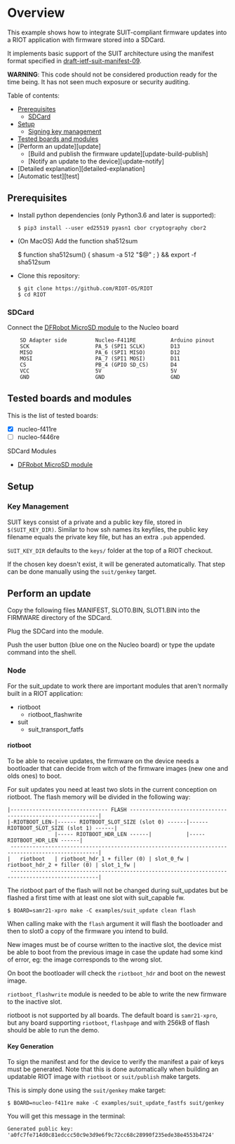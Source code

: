 # Overview

This example shows how to integrate SUIT-compliant firmware updates into a
RIOT application with firmware stored into a SDCard.

It implements basic support of the SUIT architecture using
the manifest format specified in
[draft-ietf-suit-manifest-09](https://tools.ietf.org/id/draft-ietf-suit-manifest-09.txt).

**WARNING**: This code should not be considered production ready for the time being.
             It has not seen much exposure or security auditing.

Table of contents:

- [Prerequisites][prerequisites]
  - [SDCard][prerequisites-sdcard]
- [Setup][setup]
  - [Signing key management][key-management]
- [Tested boards and modules][tested-boards]
- [Perform an update][update]
  - [Build and publish the firmware update][update-build-publish]
  - [Notify an update to the device][update-notify]
- [Detailed explanation][detailed-explanation]
- [Automatic test][test]

## Prerequisites
[prerequisites]: #Prerequisites

- Install python dependencies (only Python3.6 and later is supported):

      $ pip3 install --user ed25519 pyasn1 cbor cryptography cbor2

- (On MacOS) Add the function sha512sum

	 $ function sha512sum() { shasum -a 512 "$@" ; } && export -f sha512sum

- Clone this repository:

      $ git clone https://github.com/RIOT-OS/RIOT
      $ cd RIOT

### SDCard
[prerequisites-sdcard]: #SDCard

Connect the [DFRobot MicroSD module](https://wiki.dfrobot.com/MicroSD_card_module_for_Arduino__SKU_DFR0229_) to the Nucleo board
```
    SD Adapter side 		Nucleo-F411RE			Arduino pinout
    SCK 					PA_5 (SPI1 SCLK)		D13
    MISO 					PA_6 (SPI1 MISO)		D12
    MOSI 					PA_7 (SPI1 MOSI)		D11
    CS 						PB_4 (GPIO SD_CS)		D4
    VCC 					5V						5V
    GND 					GND						GND
```


## Tested boards and modules
[tested-boards]: #TestedBoards

This is the list of tested boards:
* [x] nucleo-f411re
* [ ] nucleo-f446re

SDCard Modules
* [DFRobot MicroSD module](https://wiki.dfrobot.com/MicroSD_card_module_for_Arduino__SKU_DFR0229)

## Setup
[setup]: #Setup

### Key Management
[key-management]: #Key-management

SUIT keys consist of a private and a public key file, stored in `$(SUIT_KEY_DIR)`.
Similar to how ssh names its keyfiles, the public key filename equals the
private key file, but has an extra `.pub` appended.

`SUIT_KEY_DIR` defaults to the `keys/` folder at the top of a RIOT checkout.

If the chosen key doesn't exist, it will be generated automatically.
That step can be done manually using the `suit/genkey` target.


## Perform an update

Copy the following files MANIFEST, SLOT0.BIN, SLOT1.BIN into the FIRMWARE directory of the SDCard.

Plug the SDCard into the module.

Push the user button (blue one on the Nucleo board) or type the update command into the shell.


### Node

For the suit_update to work there are important modules that aren't normally built
in a RIOT application:

* riotboot
    * riotboot_flashwrite
* suit
    * suit_transport_fatfs

#### riotboot

To be able to receive updates, the firmware on the device needs a bootloader
that can decide from witch of the firmware images (new one and olds ones) to boot.

For suit updates you need at least two slots in the current conception on riotboot.
The flash memory will be divided in the following way:

```
|------------------------------- FLASH ------------------------------------------------------------|
|-RIOTBOOT_LEN-|------ RIOTBOOT_SLOT_SIZE (slot 0) ------|------ RIOTBOOT_SLOT_SIZE (slot 1) ------|
               |----- RIOTBOOT_HDR_LEN ------|           |----- RIOTBOOT_HDR_LEN ------|
 --------------------------------------------------------------------------------------------------|
|   riotboot   | riotboot_hdr_1 + filler (0) | slot_0_fw | riotboot_hdr_2 + filler (0) | slot_1_fw |
 --------------------------------------------------------------------------------------------------|
```

The riotboot part of the flash will not be changed during suit_updates but
be flashed a first time with at least one slot with suit_capable fw.

    $ BOARD=samr21-xpro make -C examples/suit_update clean flash

When calling make with the `flash` argument it will flash the bootloader
and then to slot0 a copy of the firmware you intend to build.

New images must be of course written to the inactive slot, the device mist be able
to boot from the previous image in case the update had some kind of error, eg:
the image corresponds to the wrong slot.

On boot the bootloader will check the `riotboot_hdr` and boot on the newest
image.

`riotboot_flashwrite` module is needed to be able to write the new firmware to
the inactive slot.

riotboot is not supported by all boards. The default board is `samr21-xpro`,
but any board supporting `riotboot`, `flashpage` and with 256kB of flash should
be able to run the demo.


#### Key Generation

To sign the manifest and for the device to verify the manifest a pair of keys
must be generated. Note that this is done automatically when building an
updatable RIOT image with `riotboot` or `suit/publish` make targets.

This is simply done using the `suit/genkey` make target:

    $ BOARD=nucleo-f411re make -C examples/suit_update_fastfs suit/genkey

You will get this message in the terminal:

    Generated public key: 'a0fc7fe714d0c81edccc50c9e3d9e6f9c72cc68c28990f235ede38e4553b4724'
